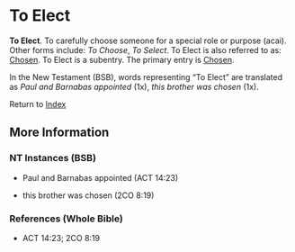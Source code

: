 # To Elect
**To Elect**. 
To carefully choose someone for a special role or purpose (acai). 
Other forms include: 
*To Choose*, *To Select*. 
To Elect is also referred to as: 
[Chosen](Chosen.md). 
To Elect is a subentry. The primary entry is 
[Chosen](Chosen.md). 




In the New Testament (BSB), words representing “To Elect” are translated as 
*Paul and Barnabas appointed* (1x), *this brother was chosen* (1x). 


Return to [Index](00-Index.md)

## More Information

### NT Instances (BSB)

* Paul and Barnabas appointed (ACT 14:23)

* this brother was chosen (2CO 8:19)



### References (Whole Bible)

* ACT 14:23; 2CO 8:19



